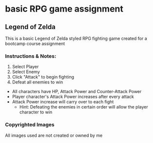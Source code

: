 # basic RPG game assignment
## Legend of Zelda

This is a basic Legend of Zelda styled RPG fighting game created for a bootcamp course assignment 

### Instructions & Notes: 
1. Select Player
2. Select Enemy 
3. Click "Attack" to begin fighting
4. Defeat all enemies to win

* All characters have HP, Attack Power and Counter-Attack Power
* Player character's Attack Power increases after every attack
* Attack Power increase will carry over to each fight
    *  Hint: Defeating the enemies in certain order will allow the player character to win


### Copyrighted Images
All images used are not created or owned by me 
